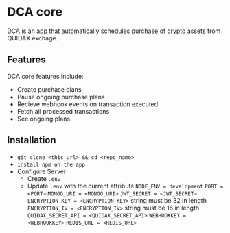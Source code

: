 # DCA core

DCA is an app that automatically schedules purchase of crypto assets from QUIDAX exchage.

## Features

DCA core features include:

- Create purchase plans
- Pause ongoing purchase plans
- Recieve webhook events on transaction executed.
- Fetch all processed transactions
- See ongoing plans.

## Installation

- `git clone <this_url> && cd <repo_name>`
- `install npm on the app`
- Configure Server
    - Create `.env`
    - Update `.env` with the current attributs
        `NODE_ENV = development`
        `PORT = <PORT>`
        `MONGO_URI = <MONGO_URI>`
        `JWT_SECRET = <JWT_SECRET>`
        `ENCRYPTION_KEY = <ENCRYPTION_KEY>` string must be 32 in length
        `ENCRYPTION_IV = <ENCRYPTION_IV>` string must be 16 in length
        `QUIDAX_SECRET_API = <QUIDAX_SECRET_API>`
        `WEBHOOKKEY = <WEBHOOKKEY>`
        `REDIS_URL = <REDIS_URL>`
